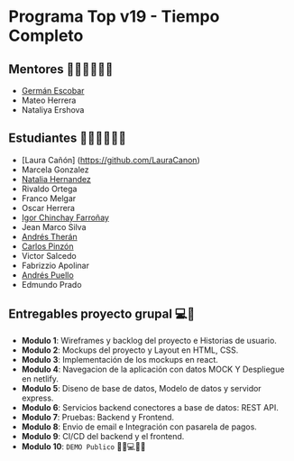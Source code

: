 # Programa Top v19 -  Tiempo Completo

## Mentores 👩🏻‍🏫👨🏼‍🏫
- [Germán Escobar](https://github.com/germanescobar/)
- Mateo Herrera
- Nataliya Ershova

## Estudiantes 👩🏻‍💻🧑🏼‍💻
- [Laura Cañón] (https://github.com/LauraCanon)
- Marcela Gonzalez
- [Natalia Hernandez](https://github.com/Natalia1705/)
- Rivaldo Ortega
- Franco Melgar
- Oscar Herrera
- [Igor Chinchay Farroñay](https://github.com/Kasuk1)
- Jean Marco Silva
- [Andrés Therán](https://github.com/Andrestheran)
- [Carlos Pinzón](https://github.com/capzink/)
- Victor Salcedo
- Fabrizzio Apolinar
- [Andrés Puello](https://github.com/AndresXLP)
- Edmundo Prado

## Entregables proyecto grupal 💻🤝

- **Modulo 1**: Wireframes y backlog del proyecto e Historias de usuario.
- **Modulo 2**: Mockups del proyecto y Layout en HTML, CSS.
- **Modulo 3**: Implementación de los mockups en react.
- **Modulo 4**: Navegacion de la aplicación con datos MOCK Y Despliegue en netlify.
- **Modulo 5**: Diseno de base de datos, Modelo de datos y servidor express.
- **Modulo 6**: Servicios backend conectores a base de datos: REST API.
- **Modulo 7**: Pruebas: Backend y Frontend.
- **Modulo 8**: Envio de email e Integración con pasarela de pagos.
- **Modulo 9**: CI/CD del backend y el frontend.
- **Modulo 10**: `DEMO Publico` 🎊🎉💻🎊🎉

